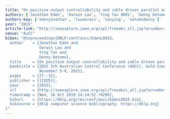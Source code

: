 ```yaml
---
title: "On positive output controllability and cable driven parallel manipulators"
authors: ['Jonathan Eden', 'Darwin Lau', 'Ying Tan 0001', 'Denny Oetomo']
authors-key: ['edenjonathan', 'laudarwin', 'tanying', 'oetomodenny']
year: "2015"
article-link: "http://ieeexplore.ieee.org/xpl/freeabs_all.jsp?arnumber=7361900"
venue: "AuCC"
bibex: "@inproceedings{DBLP:conf/aucc/EdenL0O15,
  author    = {Jonathan Eden and
               Darwin Lau and
               Ying Tan and
               Denny Oetomo},
  title     = {On positive output controllability and cable driven parallel manipulators},
  booktitle = {2015 5th Australian Control Conference (AUCC), Gold Coast, Australia,
               November 5-6, 2015},
  pages     = {27--32},
  publisher = {{IEEE}},
  year      = {2015},
  url       = {http://ieeexplore.ieee.org/xpl/freeabs\_all.jsp?arnumber=7361900},
  timestamp = {Wed, 16 Oct 2019 14:14:52 +0200},
  biburl    = {https://dblp.org/rec/conf/aucc/EdenL0O15.bib},
  bibsource = {dblp computer science bibliography, https://dblp.org}
}"
---
```


